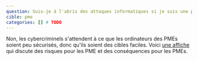 ```yaml
---
question: Suis-je à l'abris des attaques informatiques si je suis une petite entreprise?
cible: pme
categories: [] # TODO
---
```

Non, les cybercriminels s'attendent à ce que les ordinateurs des PMEs soient peu sécurisés, donc qu'ils soient des cibles faciles.
Voici [une affiche](https://www.pensezcybersecurite.gc.ca/cnt/rsrcs/nfgrphcs/nfgrphcs-2012-10-19-fr.aspx) qui discute des risques pour les PME et des conséquences pour les PMEs.
